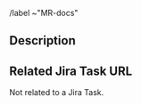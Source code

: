 <!--
Please read this!

If your Merge Request is not ready, please mark it with a WIP tag.
If your Merge Request is ready to review, please set the assignee
and remove the WIP tag.
-->

/label ~"MR-docs"

## Description

<!--
Please describe what is done in this Merge Request.
-->

## Related Jira Task URL

<!--
Please give the URL of the Jira Task that is related to this MR.
-->

Not related to a Jira Task.
